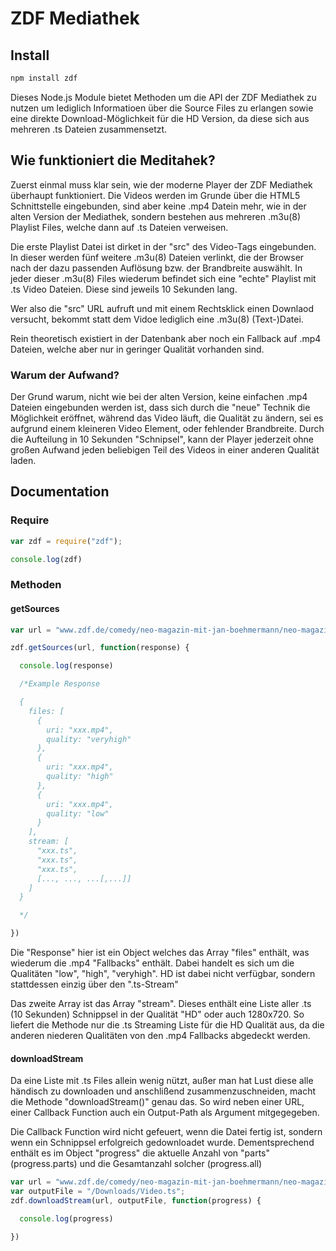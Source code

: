 # ZDF Mediathek

## Install

```bash
npm install zdf
```

Dieses Node.js Module bietet Methoden um die API der ZDF Mediathek zu nutzen um lediglich Informatioen über die Source Files zu erlangen sowie eine direkte Download-Möglichkeit für die HD Version, da diese sich aus mehreren .ts Dateien zusammensetzt.

## Wie funktioniert die Meditahek?

Zuerst einmal muss klar sein, wie der moderne Player der ZDF Mediathek überhaupt funktioniert. Die Videos werden im Grunde über die HTML5 Schnittstelle eingebunden, sind aber keine .mp4 Datein mehr, wie in der alten Version der Mediathek, sondern bestehen aus mehreren .m3u(8) Playlist Files, welche dann auf .ts Dateien verweisen.

Die erste Playlist Datei ist dirket in der "src" des Video-Tags eingebunden. In dieser werden fünf weitere .m3u(8) Dateien verlinkt, die der Browser nach der dazu passenden Auflösung bzw. der Brandbreite auswählt. In jeder dieser .m3u(8) Files wiederum befindet sich eine "echte" Playlist mit .ts Video Dateien. Diese sind jeweils 10 Sekunden lang.

Wer also die "src" URL aufruft und mit einem Rechtsklick einen Downlaod versucht, bekommt statt dem Vidoe lediglich eine .m3u(8) (Text-)Datei.

Rein theoretisch existiert in der Datenbank aber noch ein Fallback auf .mp4 Dateien, welche aber nur in geringer Qualität vorhanden sind.

### Warum der Aufwand?

Der Grund warum, nicht wie bei der alten Version, keine einfachen .mp4 Dateien eingebunden werden ist, dass sich durch die "neue" Technik die Möglichkeit eröffnet, während das Video läuft, die Qualität zu ändern, sei es aufgrund einem kleineren Video Element, oder fehlender Brandbreite. Durch die Aufteilung in 10 Sekunden "Schnipsel", kann der Player jederzeit ohne großen Aufwand jeden beliebigen Teil des Videos in einer anderen Qualität laden.


## Documentation

### Require

```javascript
var zdf = require("zdf");

console.log(zdf)
```

### Methoden
#### getSources
```javascript
var url = "www.zdf.de/comedy/neo-magazin-mit-jan-boehmermann/neo-magazin-royale-mit-jan-boehmermann-clip-4-100.html";

zdf.getSources(url, function(response) {

  console.log(response)

  /*Example Response

  {
    files: [
      {
        uri: "xxx.mp4",
        quality: "veryhigh"
      },
      {
        uri: "xxx.mp4",
        quality: "high"
      },
      {
        uri: "xxx.mp4",
        quality: "low"
      }
    ],
    stream: [
      "xxx.ts",
      "xxx.ts",
      "xxx.ts",
      [..., ..., ...[,...]]
    ]
  }

  */

})
```
Die "Response" hier ist ein Object welches das Array "files" enthält, was wiederum die .mp4 "Fallbacks" enthält. Dabei handelt es sich um die Qualitäten "low", "high", "veryhigh". HD ist dabei nicht verfügbar, sondern stattdessen einzig über den ".ts-Stream"

Das zweite Array ist das Array "stream". Dieses enthält eine Liste aller .ts (10 Sekunden) Schnippsel in der Qualität "HD" oder auch 1280x720. So liefert die Methode nur die .ts Streaming Liste für die HD Qualität aus, da die anderen niederen Qualitäten von den .mp4 Fallbacks abgedeckt werden.

#### downloadStream

Da eine Liste mit .ts Files allein wenig nützt, außer man hat Lust diese alle händisch zu downloaden und anschlißend zusammenzuschneiden, macht die Methode "downloadStream()" genau das. So wird neben einer URL, einer Callback Function auch ein Output-Path als Argument mitgegegeben.

Die Callback Function wird nicht gefeuert, wenn die Datei fertig ist, sondern wenn ein Schnippsel erfolgreich gedownloadet wurde. Dementsprechend enthält es im Object "progress" die aktuelle Anzahl von "parts" (progress.parts) und die Gesamtanzahl solcher (progress.all)

```javascript
var url = "www.zdf.de/comedy/neo-magazin-mit-jan-boehmermann/neo-magazin-royale-mit-jan-boehmermann-clip-4-100.html";
var outputFile = "/Downloads/Video.ts";
zdf.downloadStream(url, outputFile, function(progress) {

  console.log(progress)

})
```
